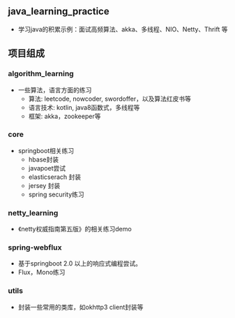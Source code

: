 ## java_learning_practice

- 学习java的积累示例：面试高频算法、akka、多线程、NIO、Netty、Thrift 等

##  项目组成

### algorithm_learning

- 一些算法，语言方面的练习
  - 算法: leetcode, nowcoder, swordoffer，以及算法红皮书等
  - 语言技术: kotlin, java8函数式，多线程等
  - 框架: akka，zookeeper等
  
### core
- springboot相关练习
  - hbase封装
  - javapoet尝试
  - elasticserach 封装
  - jersey 封装
  - spring security练习
  
### netty_learning
- 《netty权威指南第五版》的相关练习demo

### spring-webflux
- 基于springboot 2.0 以上的响应式编程尝试。
- Flux，Mono练习

### utils
- 封装一些常用的类库，如okhttp3 client封装等
